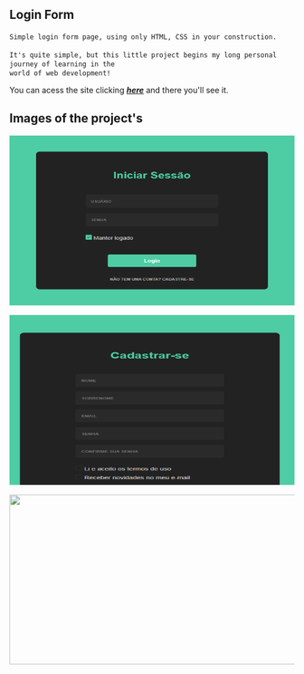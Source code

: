## Login Form

    Simple login form page, using only HTML, CSS in your construction. 

    It's quite simple, but this little project begins my long personal journey of learning in the 
    world of web development!


You can acess the site clicking [***here***](https://tas48.github.io/Login-form/) and there you'll see it.


## Images of the project's 

<p align="center">
    
  <img 
    width="600"
    height="300"
    src="img/screen-login.png">
</p>

<p align="center">
    
  <img 
    width="600"
    height="300"
    src="img/screen-cadastro.png">
</p>

<p align="center">
    
  <img 
    width="600"
    height="300"
    src="screen-cadastro-2.png">
</p>
